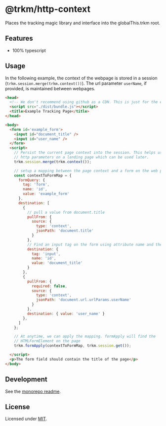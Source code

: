 # **@trkm/http-context**

Places the tracking magic library and interface into the globalThis.trkm root.

## Features

* 100% typescript

## Usage

In the following example, the context of the webpage is stored in a session (`trkm.session.merge(trkm.context())`). The url parameter `userName`, if provided, is maintained between webpages.

```html
<head>
  <!-- We don't recommend using github as a CDN. This is just for the example code-->
  <script src="./dist/bundle.js"></script>
  <title>Example Tracking Page</title>
</head>

<body>
  <form id='example_form'>
    <input id="document_title" />
    <input id="user_name" />
  </form>
  <script>
    // Persist the current page context into the session. This helps us capture
    // http parameters on a landing page which can be used later.
    trkm.session.merge(trkm.context());

    // setup a mapping between the page context and a form on the web page.
    const contextToFormMap = {
      formQuery: {
        tag: 'form',
        name: 'id',
        value: 'example_form'
      },
      destination: [
        {
          // pull a value from document.title
          pullFrom: {
            source: {
              type: 'context',
              jsonPath: 'document.title'
            }
          },
          // Find an input tag on the form using attribute name and the value
          destination: {
            tag: 'input',
            name: 'id',
            value: 'document_title'
          }
        },
        {
          pullFrom: {
            required: false,
            source: {
              type: 'context',
              jsonPath: 'document.url.urlParams.userName'
            }
          },
          destination: { value: 'user_name' }
        },
      ]
    };

    // At anytime, we can apply the mapping. formApply will find the
    // HTMLFormElement on the page 
    trkm.formApply(contextToFormMap, trkm.session.get());

  </script>
  <p>The form field should contain the title of the page</p>
</body>
```

## Development

See the [monorepo readme](https://www.github.com/erichosick/trkm).

## License

Licensed under [MIT](./LICENSE.md).
